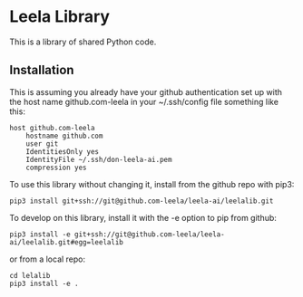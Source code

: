 # Leela Library

This is a library of shared Python code.

## Installation

This is assuming you already have your github authentication set up with the host name github.com-leela in your ~/.ssh/config file something like this:

```
host github.com-leela
    hostname github.com
    user git
    IdentitiesOnly yes
    IdentityFile ~/.ssh/don-leela-ai.pem
    compression yes
```

To use this library without changing it, install from the github repo with pip3:

```
pip3 install git+ssh://git@github.com-leela/leela-ai/leelalib.git
```

To develop on this library, install it with the -e option to pip from github:

```
pip3 install -e git+ssh://git@github.com-leela/leela-ai/leelalib.git#egg=leelalib
```

or from a local repo:

```
cd lelalib
pip3 install -e .
```
